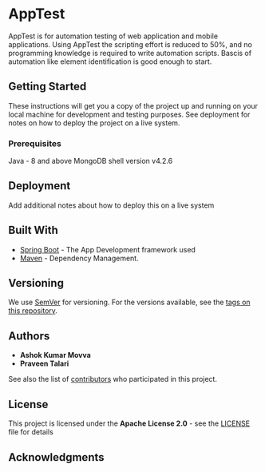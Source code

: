 # AppTest
AppTest is for automation testing of web application and mobile applications.
Using AppTest the scripting effort is reduced to 50%, and no programming knowledge is required to write automation scripts.
Bascis of automation like element identification is good enough to start.

## Getting Started

These instructions will get you a copy of the project up and running on your local machine for development and testing purposes. 
See deployment for notes on how to deploy the project on a live system.

### Prerequisites
Java - 8 and above
MongoDB shell version v4.2.6

## Deployment

Add additional notes about how to deploy this on a live system

## Built With

* [Spring Boot](https://spring.io/projects/spring-boot) - The App Development framework used
* [Maven](https://maven.apache.org/) - Dependency Management.

## Versioning

We use [SemVer](http://semver.org/) for versioning. For the versions available, see the [tags on this repository](https://github.com/movvaashok/AppTest/tags). 

## Authors

* **Ashok Kumar Movva**
* **Praveen Talari**

See also the list of [contributors](https://github.com/movvaashok/AppTest/contributors) who participated in this project.

## License

This project is licensed under the **Apache License 2.0** - see the [LICENSE](LICENSE.md) file for details

## Acknowledgments

